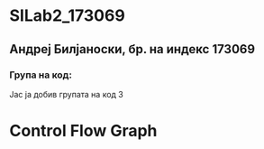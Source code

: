 # SILab2_173069
## Андреј Билјаноски, бр. на индекс 173069
### Група на код:
Јас ја добив групата на код 3
# Control Flow Graph
